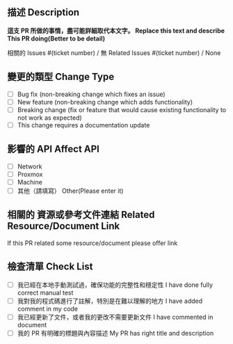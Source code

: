 ## 描述 Description

**這支 PR 所做的事情，盡可能詳細取代本文字。 Replace this text and describe This PR doing(Better to be detail)**

相關的 Issues #(ticket number) / 無
Related Issues #(ticket number) / None

## 變更的類型 Change Type

- [ ] Bug fix (non-breaking change which fixes an issue)
- [ ] New feature (non-breaking change which adds functionality)
- [ ] Breaking change (fix or feature that would cause existing functionality to not work as expected)
- [ ] This change requires a documentation update

## 影響的 API Affect API

- [ ] Network
- [ ] Proxmox
- [ ] Machine
- [ ] 其他（請填寫） Other(Please enter it)

## 相關的 資源或參考文件連結 Related Resource/Document  Link

If this PR related some resource/document please offer link

## 檢查清單 Check List

- [ ] 我已經在本地手動測試過，確保功能的完整性和穩定性 I have done fully correct manual test
- [ ] 我對我的程式碼進行了註解，特別是在難以理解的地方 I have added comment in my code
- [ ] 我已經更新了文件，或者我的更改不需要更新文件 I have commented in document
- [ ] 我的 PR 有明確的標題與內容描述 My PR has right title and description